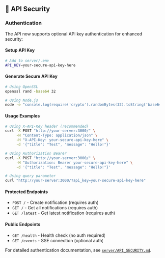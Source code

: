 
## 🔐 API Security

### Authentication

The API now supports optional API key authentication for enhanced security:

#### Setup API Key
```bash
# Add to server/.env
API_KEY=your-secure-api-key-here
```

#### Generate Secure API Key
```bash
# Using OpenSSL
openssl rand -base64 32

# Using Node.js
node -e "console.log(require('crypto').randomBytes(32).toString('base64'))"
```

#### Usage Examples
```bash
# Using X-API-Key header (recommended)
curl -X POST "http://your-server:3000/" \
     -H "Content-Type: application/json" \
     -H "X-API-Key: your-secure-api-key-here" \
     -d '{"title": "Test", "message": "Hello!"}'

# Using Authorization Bearer
curl -X POST "http://your-server:3000/" \
     -H "Authorization: Bearer your-secure-api-key-here" \
     -d '{"title": "Test", "message": "Hello!"}'

# Using query parameter
curl "http://your-server:3000/?api_key=your-secure-api-key-here"
```

#### Protected Endpoints
- `POST /` - Create notification (requires auth)
- `GET /` - Get all notifications (requires auth)
- `GET /latest` - Get latest notification (requires auth)

#### Public Endpoints
- `GET /health` - Health check (no auth required)
- `GET /events` - SSE connection (optional auth)

For detailed authentication documentation, see [`server/API_SECURITY.md`](server/API_SECURITY.md).

